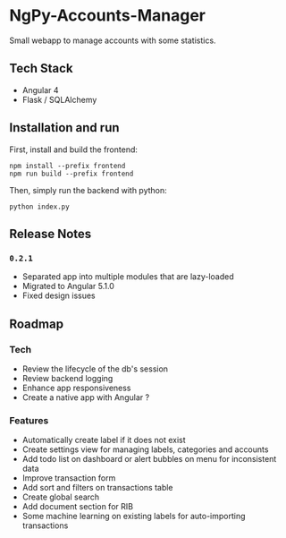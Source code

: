 NgPy-Accounts-Manager
=====================

Small webapp to manage accounts with some statistics.


## Tech Stack

- Angular 4
- Flask / SQLAlchemy

## Installation and run

First, install and build the frontend:

```
npm install --prefix frontend
npm run build --prefix frontend
```

Then, simply run the backend with python:

```
python index.py
```

## Release Notes

### `0.2.1`

- Separated app into multiple modules that are lazy-loaded
- Migrated to Angular 5.1.0
- Fixed design issues


## Roadmap

### Tech

- Review the lifecycle of the db's session
- Review backend logging
- Enhance app responsiveness
- Create a native app with Angular ?

### Features

- Automatically create label if it does not exist
- Create settings view for managing labels, categories and accounts
- Add todo list on dashboard or alert bubbles on menu for inconsistent data
- Improve transaction form
- Add sort and filters on transactions table
- Create global search
- Add document section for RIB
- Some machine learning on existing labels for auto-importing transactions
